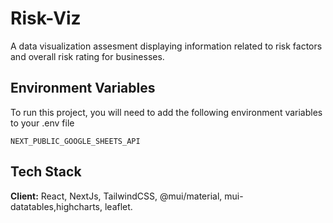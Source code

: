 # Risk-Viz

A data visualization assesment displaying information related to risk factors and overall risk rating for businesses. 



## Environment Variables

To run this project, you will need to add the following environment variables to your .env file

`NEXT_PUBLIC_GOOGLE_SHEETS_API`


## Tech Stack

**Client:** React, NextJs, TailwindCSS, @mui/material, mui-datatables,highcharts, leaflet. 



